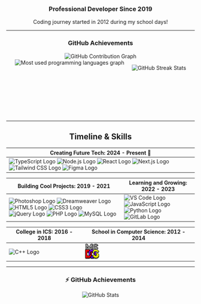 <p align="center">
  <h3 align="center">Professional Developer Since 2019</h3>
  <p align="center">Coding journey started in 2012 during my school days!</p>
</p>

---

<div align="center">
  <h3>GitHub Achievements</h3>
  <img 
    src="https://github-profile-summary-cards.vercel.app/api/cards/profile-details?username=mshsheikh&theme=dracula" 
    height="180" alt="GitHub Contribution Graph" />
</div>

<div align="center" style="display: flex; justify-content: center; gap: 20px;">
  <img 
    src="https://github-readme-stats.vercel.app/api/top-langs?username=mshsheikh&locale=en&hide_title=false&layout=compact&card_width=320&langs_count=5&theme=dracula&hide_border=false" 
    height="150" alt="Most used programming languages graph" />

  <img 
    src="https://github-readme-streak-stats.herokuapp.com/?user=mshsheikh&theme=dracula&hide_border=true" 
    height="150" alt="GitHub Streak Stats" />
</div>

---

<div align="center">

## Timeline & Skills

| **Creating Future Tech: 2024 - Present 🔧** | 
|---------------------------------------------| 
| <img src="https://cdn.jsdelivr.net/gh/devicons/devicon/icons/typescript/typescript-original.svg" height="40" alt="TypeScript Logo" /> <img src="https://cdn.simpleicons.org/nodedotjs/339933" height="40" alt="Node.js Logo" /> <img src="https://cdn.jsdelivr.net/gh/devicons/devicon/icons/react/react-original.svg" height="40" alt="React Logo" /> <img src="https://cdn.jsdelivr.net/gh/devicons/devicon/icons/nextjs/nextjs-original.svg" height="40" alt="Next.js Logo" /> <img src="https://cdn.simpleicons.org/tailwindcss/06B6D4" height="40" alt="Tailwind CSS Logo" /> <img src="https://cdn.simpleicons.org/figma/F24E1E" height="40" alt="Figma Logo" /> |

| **Building Cool Projects: 2019 - 2021** | **Learning and Growing: 2022 - 2023** |
|-----------------------------------------|-----------------------------------------|
| <img src="https://img.icons8.com/color/48/adobe-photoshop--v1.png" height="40" alt="Photoshop Logo" /> <img src="https://img.icons8.com/color/48/adobe-dreamweaver.png" height="40" alt="Dreamweaver Logo" /> <img src="https://cdn.jsdelivr.net/gh/devicons/devicon/icons/html5/html5-original.svg" height="40" alt="HTML5 Logo" /> <img src="https://cdn.jsdelivr.net/gh/devicons/devicon/icons/css3/css3-original.svg" height="40" alt="CSS3 Logo" /> <img src="https://cdn.jsdelivr.net/gh/devicons/devicon/icons/jquery/jquery-original.svg" height="40" alt="jQuery Logo" /> <img src="https://cdn.jsdelivr.net/gh/devicons/devicon/icons/php/php-original.svg" height="40" alt="PHP Logo" /> <img src="https://cdn.jsdelivr.net/gh/devicons/devicon/icons/mysql/mysql-original.svg" height="40" alt="MySQL Logo" /> | <img src="https://cdn.jsdelivr.net/gh/devicons/devicon/icons/vscode/vscode-original.svg" height="40" alt="VS Code Logo" /> <img src="https://cdn.jsdelivr.net/gh/devicons/devicon/icons/javascript/javascript-original.svg" height="40" alt="JavaScript Logo" /> <img src="https://cdn.jsdelivr.net/gh/devicons/devicon/icons/python/python-original.svg" height="40" alt="Python Logo" /> <img src="https://cdn.jsdelivr.net/gh/devicons/devicon/icons/gitlab/gitlab-original.svg" height="40" alt="GitLab Logo" /> |

| **College in ICS: 2016 - 2018** | **School in Computer Science: 2012 - 2014** |
|---------------------------------|---------------------------------------------|
| <img src="https://cdn.jsdelivr.net/gh/devicons/devicon/icons/cplusplus/cplusplus-original.svg" height="40" alt="C++ Logo" /> | <img src="https://github.com/mshsheikh/assets/blob/dcb2d85dc0fe6ea45d18a6559b88909dadd7cf55/Msdos-icon.png" height="40" alt="MS-DOS Logo" /> |

</div>

---

<div align="center">
  <h3>⚡ GitHub Achievements</h3>
  
  <!-- GitHub Stats -->
  <img 
    src="https://github-readme-stats.vercel.app/api?username=mshsheikh&show_icons=true&count_private=true&theme=dracula&hide_border=true" 
    height="180" alt="GitHub Stats" />

</div>

